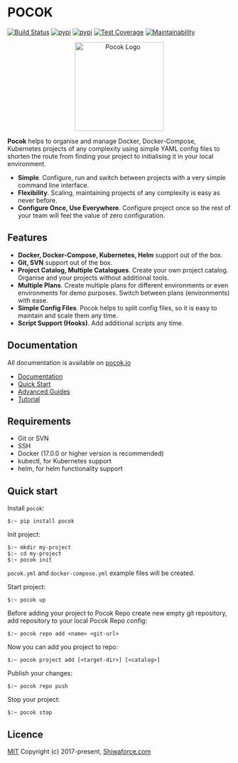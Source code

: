 # POCOK
[![Build Status](https://travis-ci.org/shiwaforce/pocok.svg?branch=master)](https://travis-ci.org/shiwaforce/pocok)
[![pypi](https://img.shields.io/pypi/v/pocok.svg)](https://pypi.python.org/pypi/pocok)
[![pypi](https://img.shields.io/pypi/pyversions/pocok.svg)](https://pypi.python.org/pypi/pocok)
[![Test Coverage](https://api.codeclimate.com/v1/badges/62a09af060af69ece1d2/test_coverage)](https://codeclimate.com/github/shiwaforce/pocok/test_coverage)
[![Maintainability](https://api.codeclimate.com/v1/badges/62a09af060af69ece1d2/maintainability)](https://codeclimate.com/github/shiwaforce/pocok/maintainability)

<p align="center">
  <img width="200" height="200" title="Pocok Logo" src="https://raw.githubusercontent.com/shiwaforce/pocok/master/logo.svg?sanitize=true"/>
</p>

**Pocok** helps to organise and manage Docker, Docker-Compose, Kubernetes projects of any complexity using simple YAML config files to shorten the route from finding your project to initialising it in your local environment. 

- **Simple**. Configure, run and switch between projects with a very simple command line interface.     
- **Flexibility**. Scaling, maintaining projects of any complexity is easy as never before.
- **Configure Once, Use Everywhere**. Configure project once so the rest of your team will feel the value of zero configuration. 

## Features
- **Docker, Docker-Compose, Kubernetes, Helm** support out of the box.
- **Git, SVN** support out of the box.
- **Project Catalog, Multiple Catalogues**. Create your own project catalog. Organise and your projects without additional tools.
- **Multiple Plans**. Create multiple plans for different environments or even environments for demo purposes. Switch between plans (environments) with ease.
- **Simple Config Files**. Pocok helps to split config files, so it is easy to maintain and scale them any time.
- **Script Support (Hooks)**. Add additional scripts any time.


## Documentation
All documentation is available on [pocok.io](https://pocok.io)
- [Documentation](https://pocok.io/documentation) 
- [Quick Start](https://pocok.io/quick-start) 
- [Advanced Guides](https://pocok.io/advanced-guides) 
- [Tutorial](https://pocok.io/tutorial) 


## Requirements
- Git or SVN
- SSH
- Docker (17.0.0 or higher version is recommended)
- kubectl, for Kubernetes support
- helm, for helm functionality support

## Quick start
Install `pocok`:
```
$:~ pip install pocok
```

Init project:
```
$:~ mkdir my-project
$:~ cd my-project
$:~ pocok init
```
`pocok.yml` and `docker-compose.yml` example files will be created.

Start project:
```
$:~ pocok up
```

Before adding your project to Pocok Repo create new empty git repository,
add repository to your local Pocok Repo config:
```
$:~ pocok repo add <name> <git-url>
```

Now you can add you project to repo:
```
$:~ pocok project add [<target-dir>] [<catalog>]
```

Publish your changes:
```
$:~ pocok repo push
```

Stop your project:
```
$:~ pocok stop
```

## Licence
[MIT](http://opensource.org/licenses/MIT)
Copyright (c) 2017-present, [Shiwaforce.com](https://www.shiwaforce.com)
